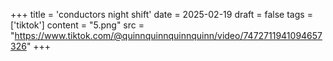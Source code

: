 +++
title = 'conductors night shift'
date = 2025-02-19
draft = false
tags = ['tiktok']
content = "5.png"
src = "https://www.tiktok.com/@quinnquinnquinnquinn/video/7472711941094657326"
+++